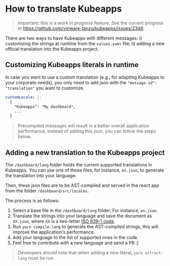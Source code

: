 # How to translate Kubeapps

> Important: this is a _work in progress_ feature. See the current progress at <https://github.com/vmware-tanzu/kubeapps/issues/2346>:

There are two ways to have Kubeapps with different messages: i) customizing the strings at runtime from the `values.yaml` file; ii) adding a new official translation into the Kubeapps project.

## Customizing Kubeapps literals in runtime

In case you want to use a custom translation (e.g., for adapting Kubeapps to your corporate needs), you only need to add json with the `"message-id": "translation"` you want to customize.

```yaml
customLocale: |-
  {
    "Kubeapps": "My dashboard",
    ...
  }
```

> Precompiled messages will result in a better overall application performance, instead of adding this json, you can follow the steps below.

## Adding a new translation to the Kubeapps project

The `/dashboard/lang` folder holds the current supported translations in Kubeapps. You can use one of these files, for instance, `en.json`, to generate the translation into your language.

Then, these json files are to be AST-compiled and served in the react app from the folder `/dashboard/src/locales`.

The process is as follows:

1. Select a base file in the `/dashboard/lang` folder. For instance, `en.json`.
2. Translate the strings into your language and save the document as `XX.json`, where `XX` is a two-letter [ISO 639-1 code](https://en.wikipedia.org/wiki/List_of_ISO_639-1_codes).
3. Run `yarn compile-lang` to generate the AST-compiled strings, this will improve the application's performance.
4. Add your language to the list of supported ones in the code.
5. Feel free to contribute with a new language and send a PR :)

> Developers should note that when adding a new literal, `yarn extract-lang` must be run.
